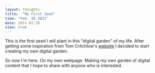 ```yaml
---
layout: thoughts
title:  "My First Seed"
time: "Feb. 20 2021"
date: 2021-02-20
view: true
---
```


This is the first seed I will plant in this "digital garden" of my life. After getting some inspiration from Tom Critchlow's [website](https://tomcritchlow.com/wiki/) I decided to start creating my own digital garden.


So now I'm here. On my own webpage. Making my own garden of digital content that I hope to share with anyone who is interested. 